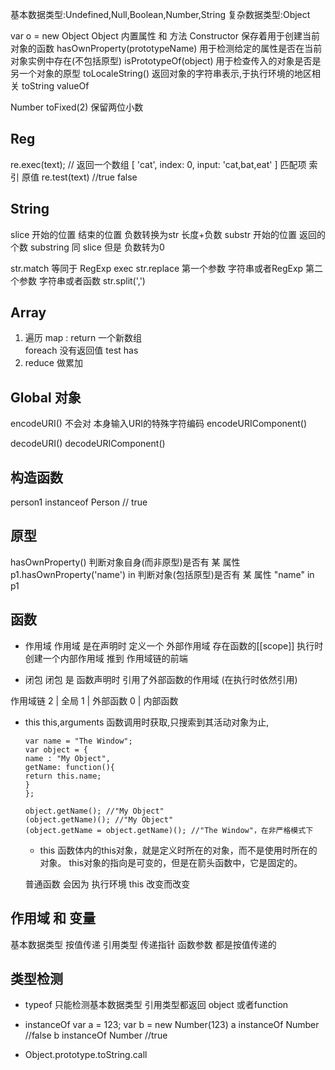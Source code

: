 基本数据类型:Undefined,Null,Boolean,Number,String
复杂数据类型:Object

var o = new Object
Object 内置属性 和 方法 
Constructor 保存着用于创建当前对象的函数 
hasOwnProperty(prototypeName) 用于检测给定的属性是否在当前对象实例中存在(不包括原型)
isPrototypeOf(object) 用于检查传入的对象是否是另一个对象的原型
toLocaleString() 返回对象的字符串表示,于执行环境的地区相关
toString
valueOf

Number toFixed(2) 保留两位小数
## Reg
  re.exec(text); // 返回一个数组  [ 'cat', index: 0, input: 'cat,bat,eat' ] 匹配项 索引 原值
  re.test(text) //true false
## String 
  slice 开始的位置 结束的位置 负数转换为str 长度+负数
  substr 开始的位置 返回的个数
  substring  同  slice 但是 负数转为0 

  str.match 等同于 RegExp exec
  str.replace 第一个参数 字符串或者RegExp 第二个参数 字符串或者函数 
  str.split(',')

## Array
  1. 遍历
  map : return 一个新数组  
  foreach 没有返回值
  test 
  has
  2. reduce 做累加

## Global 对象

encodeURI() 不会对 本身输入URI的特殊字符编码
encodeURIComponent() 

decodeURI()
decodeURIComponent()

  ## 构造函数

  person1  instanceof Person  // true

## 原型

hasOwnProperty()  判断对象自身(而非原型)是否有 某 属性
p1.hasOwnProperty('name')
in 判断对象(包括原型)是否有 某 属性
"name" in p1

## 函数

- 作用域
作用域 是在声明时 定义一个 外部作用域 存在函数的[[scope]] 
执行时 创建一个内部作用域 推到 作用域链的前端

- 闭包
闭包 是 函数声明时 引用了外部函数的作用域 (在执行时依然引用)

作用域链 
2 | 全局
1 | 外部函数
0 | 内部函数

- this
  this,arguments 函数调用时获取,只搜索到其活动对象为止,

  ```
  var name = "The Window";
  var object = {
  name : "My Object",
  getName: function(){
  return this.name;
  }
  };

  object.getName(); //"My Object"
  (object.getName)(); //"My Object"
  (object.getName = object.getName)(); //"The Window"，在非严格模式下
  ```
  - this
  函数体内的this对象，就是定义时所在的对象，而不是使用时所在的对象。
  this对象的指向是可变的，但是在箭头函数中，它是固定的。

  普通函数 会因为 执行环境 this 改变而改变
## 作用域 和 变量
基本数据类型 按值传递
引用类型 传递指针
函数参数 都是按值传递的

## 类型检测
 - typeof 只能检测基本数据类型 引用类型都返回 object 或者function
 - instanceOf
  var a = 123;
  var b = new Number(123)
  a instanceOf Number //false
  b instanceOf Number //true

- Object.prototype.toString.call
  